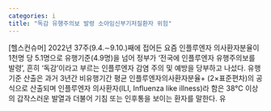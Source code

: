 ```yaml
---
categories: i
title: "독감 유행주의보 발령 소아임신부기저질환자 위험"
---
```

[헬스컨슈머] 2022년 37주(9.4.∼9.10.)째에 접어든 요즘 인플루엔자 의사환자분율이 1천명 당 5.1명으로 유행기준(4.9명)을 넘어 정부가 ‘전국에 인플루엔자 유행주의보를 발령’, 흔히 ‘독감’이라고 부르는 인플루엔자 감염 주의 및 예방을 당부하고 나섰다. 유행기준 산출은 과거 3년간 비유행기간 평균 인플루엔자의사환자분율+ (2×표준편차)의 공식으로 산출되며 인플루엔자 의사환자(ILI, Influenza like illness)라 함은 38℃ 이상의 갑작스러운 발열과 더불어 기침 또는 인후통을 보이는 환자를 말한다. 유